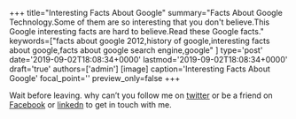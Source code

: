 +++
title="Interesting Facts About Google"
summary="Facts About Google Technology.Some of them are so interesting that you don't believe.This Google interesting facts are hard to believe.Read these Google facts."
keywords=["facts about google 2012,history of google,interesting facts about google,facts about google search engine,google"
]
type='post'
date='2019-09-02T18:08:34+0000'
lastmod='2019-09-02T18:08:34+0000'
draft='true'
authors=['admin']
[image]
caption='Interesting Facts About Google'
focal_point=''
preview_only=false
+++














Wait before leaving.
why can’t you follow me on <a href="https://twitter.com/arungudelli" target="_blank" rel="noopener">twitter</a> or be a friend on <a href="https://www.facebook.com/gudelliArun" target="_blank" rel="noopener">Facebook</a> or  <a href="https://www.linkedin.com/in/arungudelli/" target="_blank" rel="noopener">linkedn</a> to get in touch with me.







